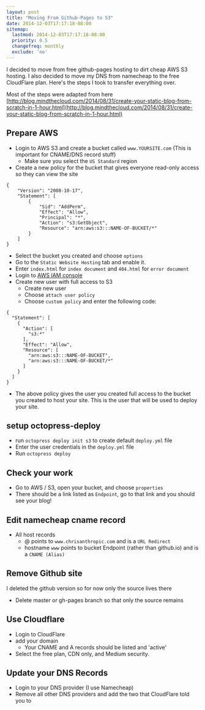```yaml
---
layout: post
title: "Moving From Github-Pages to S3"
date: 2014-12-03T17:17:18-08:00
sitemap:
  lastmod: 2014-12-03T17:17:18-08:00
  priority: 0.5
  changefreq: monthly
  exclude: 'no'
---
```


I decided to move from free github-pages hosting to dirt cheap AWS S3 hosting. I also decided to move my DNS from namecheap to the free CloudFlare plan. Here's the steps I took to transfer everything over.

Most of the steps were adapted from here [http://blog.mindthecloud.com/2014/08/31/create-your-static-blog-from-scratch-in-1-hour.html](http://blog.mindthecloud.com/2014/08/31/create-your-static-blog-from-scratch-in-1-hour.html)

## Prepare AWS

* Login to AWS S3 and create a bucket called `www.YOURSITE.com` (This is important for CNAME/DNS record stuff)
  * Make sure you select the `US Standard` region
* Create a new policy for the bucket that gives everyone read-only access so they can view the site

```
{
	"Version": "2008-10-17",
	"Statement": [
		{
			"Sid": "AddPerm",
			"Effect": "Allow",
			"Principal": "*",
			"Action": "s3:GetObject",
			"Resource": "arn:aws:s3:::NAME-OF-BUCKET/*"
		}
	]
}
```

* Select the bucket you created and choose `options`
* Go to the `Static Website Hosting` tab and enable it.
* Enter `index.html` for `index document` and `404.html` for `error document`
* Login to [AWS IAM console](https://console.aws.amazon.com/iam)
* Create new user with full access to S3
  * Create new user
  * Choose `attach user policy`
  * Choose `custom policy` and enter the following code:

```
{
  "Statement": [
    {
      "Action": [
        "s3:*"
      ],
      "Effect": "Allow",
      "Resource": [
        "arn:aws:s3:::NAME-OF-BUCKET",
        "arn:aws:s3:::NAME-OF-BUCKET/*"
      ]
    }
  ]
}
```

* The above policy gives the user you created full access to the bucket you created to host your site. This is the user that will be used to deploy your site.

## setup octopress-deploy

* run `octopress deploy init s3` to create default `deploy.yml` file
* Enter the user credentials in the `deploy.yml` file
* Run `octopress deploy`

## Check your work
* Go to AWS / S3, open your bucket, and choose `properties`
* There should be a link listed as `Endpoint`, go to that link and you should see your blog!

## Edit namecheap cname record
* All host records
  * @ points to `www.chrisanthropic.com` and is a `URL Redirect`
  * hostname `www` points to bucket Endpoint (rather than github.io) and is a `CNAME (Alias)`

## Remove Github site
I deleted the github version so for now only the source lives there
  * Delete master or gh-pages branch so that only the source remains

## Use Cloudflare
* Login to CloudFlare
* add your domain
  * Your CNAME and A records should be listed and 'active'
* Select the free plan, CDN only, and Medium security.

## Update your DNS Records
* Login to your DNS provider (I use Namecheap)
* Remove all other DNS providers and add the two that CloudFlare told you to
